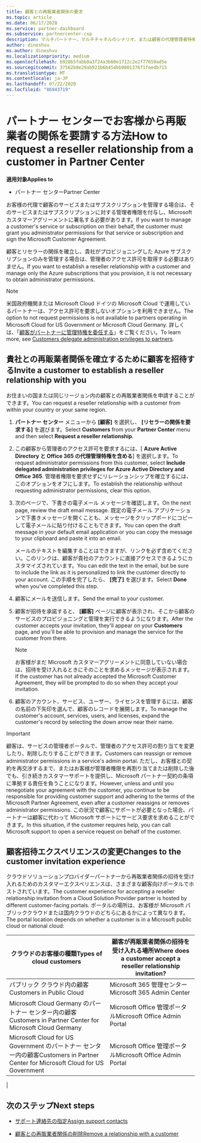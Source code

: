 ```yaml
---
title: 顧客との再販業者関係の要求
ms.topic: article
ms.date: 06/17/2020
ms.service: partner-dashboard
ms.subservice: partnercenter-csp
description: マルチパートナー、マルチチャネルのシナリオ、または顧客の代理管理者特権を復元する必要がある場合は、顧客との関係を要求します。
author: dineshvu
ms.author: dineshvu
ms.localizationpriority: medium
ms.openlocfilehash: b928b5fabb0a3f24a3b60e1712c2e2f77659ad5e
ms.sourcegitcommit: 37562b0e29ab921b6b454bb9801376f1feedb715
ms.translationtype: MT
ms.contentlocale: ja-JP
ms.lasthandoff: 07/22/2020
ms.locfileid: "86943719"
---
```

# <a name="how-to-request-a-reseller-relationship-from-a-customer-in-partner-center"></a><span data-ttu-id="690b7-103">パートナー センターでお客様から再販業者の関係を要請する方法</span><span class="sxs-lookup"><span data-stu-id="690b7-103">How to request a reseller relationship from a customer in Partner Center</span></span>

<span data-ttu-id="690b7-104">**適用対象**</span><span class="sxs-lookup"><span data-stu-id="690b7-104">**Applies to**</span></span>

- <span data-ttu-id="690b7-105">パートナー センター</span><span class="sxs-lookup"><span data-stu-id="690b7-105">Partner Center</span></span>

<span data-ttu-id="690b7-106">お客様の代理で顧客のサービスまたはサブスクリプションを管理する場合は、そのサービスまたはサブスクリプションに対する管理者権限を付与し、Microsoft カスタマーアグリーメントに署名する必要があります。</span><span class="sxs-lookup"><span data-stu-id="690b7-106">If you want to manage a customer's service or subscription on their behalf, the customer must grant you administrator permissions for that service or subscription and sign the Microsoft Customer Agreement.</span></span>

<span data-ttu-id="690b7-107">顧客とリセラーの関係を確立し、貴社がプロビジョニングした Azure サブスクリプションのみを管理する場合は、管理者のアクセス許可を取得する必要はありません。</span><span class="sxs-lookup"><span data-stu-id="690b7-107">If you want to establish a reseller relationship with a customer and manage only the Azure subscriptions that you provision, it is not necessary to obtain administrator permissions.</span></span>

>[!NOTE] 
><span data-ttu-id="690b7-108">米国政府機関または Microsoft Cloud ドイツの Microsoft Cloud で運用しているパートナーは、アクセス許可を要求しないオプションを利用できません。</span><span class="sxs-lookup"><span data-stu-id="690b7-108">The option to not request permissions is not available to partners operating in Microsoft Cloud for US Government or Microsoft Cloud Germany.</span></span> <span data-ttu-id="690b7-109">詳しくは、「[顧客がパートナーに管理特権を委任する](customers-revoke-admin-privileges.md)」をご覧ください。</span><span class="sxs-lookup"><span data-stu-id="690b7-109">To learn more, see [Customers delegate administration privileges to partners](customers-revoke-admin-privileges.md).</span></span>

## <a name="invite-a-customer-to-establish-a-reseller-relationship-with-you"></a><span data-ttu-id="690b7-110">貴社との再販業者関係を確立するために顧客を招待する</span><span class="sxs-lookup"><span data-stu-id="690b7-110">Invite a customer to establish a reseller relationship with you</span></span>

<span data-ttu-id="690b7-111">お住まいの国または同じリージョン内の顧客との再販業者関係を申請することができます。</span><span class="sxs-lookup"><span data-stu-id="690b7-111">You can request a reseller relationship with a customer from within your country or your same region.</span></span>

1. <span data-ttu-id="690b7-112">**パートナー センター** メニューから **[顧客]** を選択し、 **[リセラーの関係を要求する]** を選びます。</span><span class="sxs-lookup"><span data-stu-id="690b7-112">Select **Customers** from your **Partner Center** menu and then select **Request a reseller relationship**.</span></span>

2. <span data-ttu-id="690b7-113">この顧客から管理者のアクセス許可を要求するには、[ **Azure Active Directory と Office 365 の代理管理特権を含める**] を選択します。</span><span class="sxs-lookup"><span data-stu-id="690b7-113">To request administrator permissions from this customer, select **Include delegated administration privileges for Azure Active Directory and Office 365**.</span></span> <span data-ttu-id="690b7-114">管理者権限を要求せずにリレーションシップを確立するには、このオプションをオフにします。</span><span class="sxs-lookup"><span data-stu-id="690b7-114">To establish the relationship without requesting administrator permissions, clear this option.</span></span>

3. <span data-ttu-id="690b7-115">次のページで、下書きの電子メール メッセージを確認します。</span><span class="sxs-lookup"><span data-stu-id="690b7-115">On the next page, review the draft email message.</span></span> <span data-ttu-id="690b7-116">既定の電子メール アプリケーションで下書きメッセージを開くことも、メッセージをクリップボードにコピーして電子メールに貼り付けることもできます。</span><span class="sxs-lookup"><span data-stu-id="690b7-116">You can open the draft message in your default email application or you can copy the message to your clipboard and paste it into an email.</span></span>

   <span data-ttu-id="690b7-117">メールのテキストを編集することはできますが、リンクを必ず含めてください。このリンクは、顧客が貴社のアカウントに直接アクセスできるようにカスタマイズされています。</span><span class="sxs-lookup"><span data-stu-id="690b7-117">You can edit the text in the email, but be sure to include the link as it is personalized to link the customer directly to your account.</span></span> <span data-ttu-id="690b7-118">この手順を完了したら、 **[完了]** を選びます。</span><span class="sxs-lookup"><span data-stu-id="690b7-118">Select **Done** when you've completed this step.</span></span>

4. <span data-ttu-id="690b7-119">顧客にメールを送信します。</span><span class="sxs-lookup"><span data-stu-id="690b7-119">Send the email to your customer.</span></span>

5. <span data-ttu-id="690b7-120">顧客が招待を承諾すると、 **[顧客]** ページに顧客が表示され、そこから顧客のサービスのプロビジョニングと管理を実行できるようになります。</span><span class="sxs-lookup"><span data-stu-id="690b7-120">After the customer accepts your invitation, they'll appear on your **Customers** page, and you'll be able to provision and manage the service for the customer from there.</span></span>

   > [!NOTE]
   > <span data-ttu-id="690b7-121">お客様がまだ Microsoft カスタマーアグリーメントに同意していない場合は、招待を受け入れるときにそのことを求めるメッセージが表示されます。</span><span class="sxs-lookup"><span data-stu-id="690b7-121">If the customer has not already accepted the Microsoft Customer Agreement, they will be prompted to do so when they accept your invitation.</span></span> 

6. <span data-ttu-id="690b7-122">顧客のアカウント、サービス、ユーザー、ライセンスを管理するには、顧客の名前の下矢印を選んで、顧客のレコードを展開します。</span><span class="sxs-lookup"><span data-stu-id="690b7-122">To manage the customer's account, services, users, and licenses, expand the customer's record by selecting the down arrow near their name.</span></span>

> [!IMPORTANT]  
> <span data-ttu-id="690b7-123">顧客は、サービスの管理者ポータルで、管理者のアクセス許可の割り当てを変更したり、削除したりすることができます。</span><span class="sxs-lookup"><span data-stu-id="690b7-123">Customers can reassign or remove administrator permissions in a service's admin portal.</span></span> <span data-ttu-id="690b7-124">ただし、お客様との契約を再交渉するまで、またはお客様が管理者権限を再割り当てまたは削除した後でも、引き続きカスタマーサポートを提供し、Microsoft パートナー契約の条項に準拠する責任を負うことになります。</span><span class="sxs-lookup"><span data-stu-id="690b7-124">However, unless and until you renegotiate your agreement with the customer, you continue to be responsible for providing customer support and adhering to the terms of the Microsoft Partner Agreement, even after a customer reassigns or removes administrator permissions.</span></span> <span data-ttu-id="690b7-125">この状況で顧客にサポートが必要となった場合、パートナーは顧客に代わって Microsoft サポートにサービス要求を求めることができます。</span><span class="sxs-lookup"><span data-stu-id="690b7-125">In this situation, if the customer requires help, you can call Microsoft support to open a service request on behalf of the customer.</span></span>

## <a name="changes-to-the-customer-invitation-experience"></a><span data-ttu-id="690b7-126">顧客招待エクスペリエンスの変更</span><span class="sxs-lookup"><span data-stu-id="690b7-126">Changes to the customer invitation experience</span></span>

<span data-ttu-id="690b7-127">クラウドソリューションプロバイダーパートナーから再販業者関係の招待を受け入れるためのカスタマーエクスペリエンスは、さまざまな顧客向けポータルでホストされています。</span><span class="sxs-lookup"><span data-stu-id="690b7-127">The customer experience for accepting a reseller relationship invitation from a Cloud Solution Provider partner is hosted by different customer-facing portals.</span></span> <span data-ttu-id="690b7-128">ポータルの場所は、お客様が Microsoft パブリッククラウドまたは国内クラウドのどちらにあるかによって異なります。</span><span class="sxs-lookup"><span data-stu-id="690b7-128">The portal location depends on whether a customer is in a Microsoft public cloud or national cloud:</span></span>

|<span data-ttu-id="690b7-129">クラウドのお客様の種類</span><span class="sxs-lookup"><span data-stu-id="690b7-129">Types of cloud customers</span></span>  | <span data-ttu-id="690b7-130">顧客が再販業者関係の招待を受け入れる場所</span><span class="sxs-lookup"><span data-stu-id="690b7-130">Where does a customer accept a reseller relationship invitation?</span></span> |
|---------|---------
| <span data-ttu-id="690b7-131">パブリック クラウド内の顧客</span><span class="sxs-lookup"><span data-stu-id="690b7-131">Customers in Public Cloud</span></span> | <span data-ttu-id="690b7-132">Microsoft 365 管理センター</span><span class="sxs-lookup"><span data-stu-id="690b7-132">Microsoft 365 Admin Center</span></span> |
| <span data-ttu-id="690b7-133">Microsoft Cloud Germany のパートナー センター内の顧客</span><span class="sxs-lookup"><span data-stu-id="690b7-133">Customers in Partner Center for Microsoft Cloud Germany</span></span> | <span data-ttu-id="690b7-134">Microsoft Office 管理ポータル</span><span class="sxs-lookup"><span data-stu-id="690b7-134">Microsoft Office Admin Portal</span></span> |
| <span data-ttu-id="690b7-135">Microsoft Cloud for US Government のパートナー センター内の顧客</span><span class="sxs-lookup"><span data-stu-id="690b7-135">Customers in Partner Center for Microsoft Cloud for US Government</span></span> | <span data-ttu-id="690b7-136">Microsoft Office 管理ポータル</span><span class="sxs-lookup"><span data-stu-id="690b7-136">Microsoft Office Admin Portal</span></span> |
|

## <a name="next-steps"></a><span data-ttu-id="690b7-137">次のステップ</span><span class="sxs-lookup"><span data-stu-id="690b7-137">Next steps</span></span>

- [<span data-ttu-id="690b7-138">サポート連絡先の指定</span><span class="sxs-lookup"><span data-stu-id="690b7-138">Assign support contacts</span></span>](assign-support-contacts.md)

- [<span data-ttu-id="690b7-139">顧客との再販業者関係の削除</span><span class="sxs-lookup"><span data-stu-id="690b7-139">Remove a relationship with a customer</span></span>](remove-a-relationship.md)
